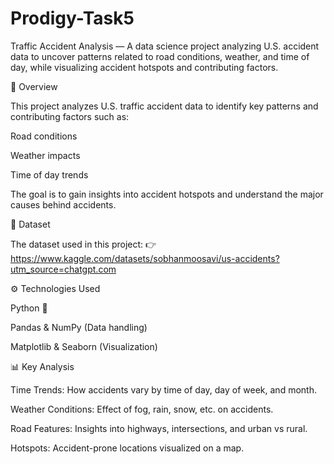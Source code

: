 # Prodigy-Task5
Traffic Accident Analysis — A data science project analyzing U.S. accident data to uncover patterns related to road conditions, weather, and time of day, while visualizing accident hotspots and contributing factors.

📌 Overview

This project analyzes U.S. traffic accident data to identify key patterns and contributing factors such as:

Road conditions

Weather impacts

Time of day trends

The goal is to gain insights into accident hotspots and understand the major causes behind accidents.

📂 Dataset

The dataset used in this project:
👉 https://www.kaggle.com/datasets/sobhanmoosavi/us-accidents?utm_source=chatgpt.com


⚙️ Technologies Used

Python 🐍

Pandas & NumPy (Data handling)

Matplotlib & Seaborn (Visualization)

📊 Key Analysis

Time Trends: How accidents vary by time of day, day of week, and month.

Weather Conditions: Effect of fog, rain, snow, etc. on accidents.

Road Features: Insights into highways, intersections, and urban vs rural.

Hotspots: Accident-prone locations visualized on a map.
